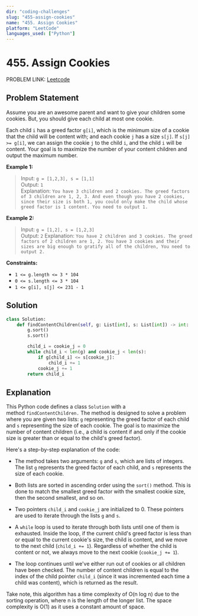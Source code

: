 ```yaml
---
dir: "coding-challenges"
slug: "455-assign-cookies"
name: "455. Assign Cookies"
platform: "LeetCode"
languages_used: ["Python"]
---
```


# 455. Assign Cookies

PROBLEM LINK: [Leetcode](https://leetcode.com/problems/assign-cookies/)

## Problem Statement

Assume you are an awesome parent and want to give your children some cookies. But, you should give each child at most one cookie.

Each child `i` has a greed factor `g[i]`, which is the minimum size of a cookie that the child will be content with; and each cookie `j` has a size `s[j]`. If `s[j] >= g[i]`, we can assign the cookie `j` to the child `i`, and the child `i` will be content. Your goal is to maximize the number of your content children and output the maximum number.

**Example 1:**

> Input: `g = [1,2,3], s = [1,1]`  
> Output: `1`  
> Explanation: `You have 3 children and 2 cookies. The greed factors of 3 children are 1, 2, 3. And even though you have 2 cookies, since their size is both 1, you could only make the child whose greed factor is 1 content. You need to output 1.`

**Example 2:**

> Input: `g = [1,2], s = [1,2,3]`  
> Output: `2`
> Explanation: `You have 2 children and 3 cookies. The greed factors of 2 children are 1, 2. You have 3 cookies and their sizes are big enough to gratify all of the children, You need to output 2.`

**Constraints:**

- `1 <= g.length <= 3 * 104`
- `0 <= s.length <= 3 * 104`
- `1 <= g[i], s[j] <= 231 - 1`

## Solution

```python
class Solution:
    def findContentChildren(self, g: List[int], s: List[int]) -> int:
        g.sort()
        s.sort()

        child_i = cookie_j = 0
        while child_i < len(g) and cookie_j < len(s):
            if g[child_i] <= s[cookie_j]:
                child_i += 1
            cookie_j += 1
        return child_i
```

## Explanation

This Python code defines a class `Solution` with a method `findContentChildren.` The method is designed to solve a problem where you are given two lists: `g` representing the greed factor of each child and `s` representing the size of each cookie. The goal is to maximize the number of content children (i.e., a child is content if and only if the cookie size is greater than or equal to the child's greed factor).

Here's a step-by-step explanation of the code:

- The method takes two arguments: `g` and `s`, which are lists of integers. The list `g` represents the greed factor of each child, and `s` represents the size of each cookie.

- Both lists are sorted in ascending order using the `sort()` method. This is done to match the smallest greed factor with the smallest cookie size, then the second smallest, and so on.

- Two pointers `child_i` and `cookie_j` are initialized to 0. These pointers are used to iterate through the lists `g` and `s`.

- A `while` loop is used to iterate through both lists until one of them is exhausted. Inside the loop, if the current child's greed factor is less than or equal to the current cookie's size, the child is content, and we move to the next child (`child_i += 1`). Regardless of whether the child is content or not, we always move to the next cookie (`cookie_j += 1`).

- The loop continues until we've either run out of cookies or all children have been checked. The number of content children is equal to the index of the child pointer `child_i` (since it was incremented each time a child was content), which is returned as the result.

Take note, this algorithm has a time complexity of O(n log n) due to the sorting operation, where n is the length of the longer list. The space complexity is O(1) as it uses a constant amount of space.
